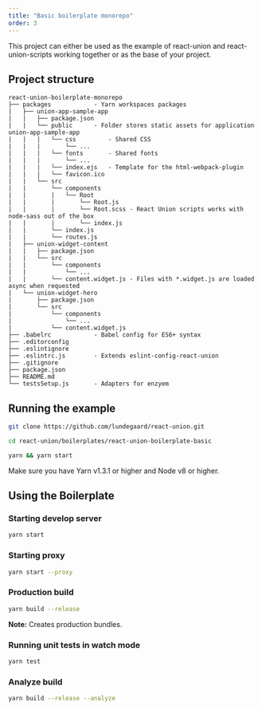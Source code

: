 ```yaml
---
title: "Basic boilerplate monorepo"
order: 3
---
```


This project can either be used as the example of react-union and react-union-scripts working together or as the base of your project.

## Project structure

```
react-union-boilerplate-monorepo
├── packages 			- Yarn workspaces packages
|   ├── union-app-sample-app
|   |   ├── package.json
|	|   └── public		- Folder stores static assets for application union-app-sample-app
|	|   |   └── css			- Shared CSS
|	|   |	    └── ...
|	|   |   └── fonts		- Shared fonts
|	|   |	    └── ...
|	|   |   └── index.ejs 	- Template for the html-webpack-plugin
|	|   |   └── favicon.ico
|   |	└── src
|	|		└── components
|	|		|	└── Root
|	|		|		└── Root.js
|	|		|		└── Root.scss - React Union scripts works with node-sass out of the box
|	|		|		└── index.js
|	|		└── index.js
|	|		└── routes.js
|   ├── union-widget-content
|   |   ├── package.json
|   |   └── src
|	|		└── components
|	|			└── ...
|	|		└── content.widget.js - Files with *.widget.js are loaded async when requested
|   └── union-widget-hero
|       ├── package.json
|       └── src
|			└── components
|				└── ...
|			└── content.widget.js
├── .babelrc 			- Babel config for ES6+ syntax
├── .editorconfig
├── .eslintignore
├── .eslintrc.js 		- Extends eslint-config-react-union
├── .gitignore
├── package.json
├── README.md
└── testsSetup.js 		- Adapters for enzyem
```

## Running the example

```sh
git clone https://github.com/lundegaard/react-union.git

cd react-union/boilerplates/react-union-boilerplate-basic

yarn && yarn start
```

Make sure you have Yarn v1.3.1 or higher and Node v8 or higher.

## Using the Boilerplate

### Starting develop server

```sh
yarn start
```

### Starting proxy

```sh
yarn start --proxy
```

### Production build

```sh
yarn build --release
```

**Note:** Creates production bundles.

### Running unit tests in watch mode

```sh
yarn test
```

### Analyze build

```sh
yarn build --release --analyze
```
